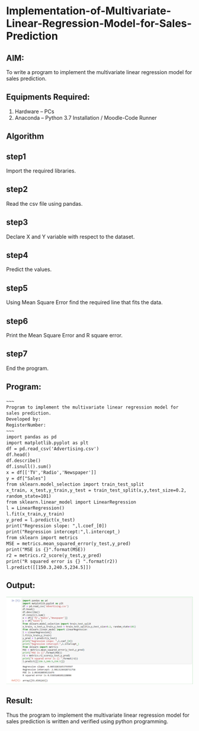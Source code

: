# Implementation-of-Multivariate-Linear-Regression-Model-for-Sales-Prediction

## AIM:
To write a program to implement the multivariate linear regression model for sales prediction.

## Equipments Required:
1. Hardware – PCs
2. Anaconda – Python 3.7 Installation / Moodle-Code Runner

## Algorithm
## step1
Import the required libraries.

## step2
Read the csv file using pandas.

## step3
Declare X and Y variable with respect to the dataset.

## step4
Predict the values.

## step5
Using Mean Square Error find the required line that fits the data.

## step6
Print the Mean Square Error and R square error.

## step7
End the program.

## Program:
```
~~~
Program to implement the multivariate linear regression model for sales prediction.
Developed by: 
RegisterNumber:  
~~~
import pandas as pd
import matplotlib.pyplot as plt
df = pd.read_csv('Advertising.csv')
df.head()
df.describe()
df.isnull().sum()
x = df[['TV','Radio','Newspaper']]
y = df["Sales"]
from sklearn.model_selection import train_test_split
x_train, x_test,y_train,y_test = train_test_split(x,y,test_size=0.2, random_state=101)
from sklearn.linear_model import LinearRegression
l = LinearRegression()
l.fit(x_train,y_train)
y_pred = l.predict(x_test)
print("Regression slope: ",l.coef_[0])
print("Regression intercept:",l.intercept_)
from sklearn import metrics
MSE = metrics.mean_squared_error(y_test,y_pred)
print("MSE is {}".format(MSE))
r2 = metrics.r2_score(y_test,y_pred)
print("R squared error is {} ".format(r2))
l.predict([[150.3,240.5,234.5]])

```

## Output:
![github logo](slope.png)


## Result:
Thus the program to implement the multivariate linear regression model for sales prediction is written and verified using python programming.
